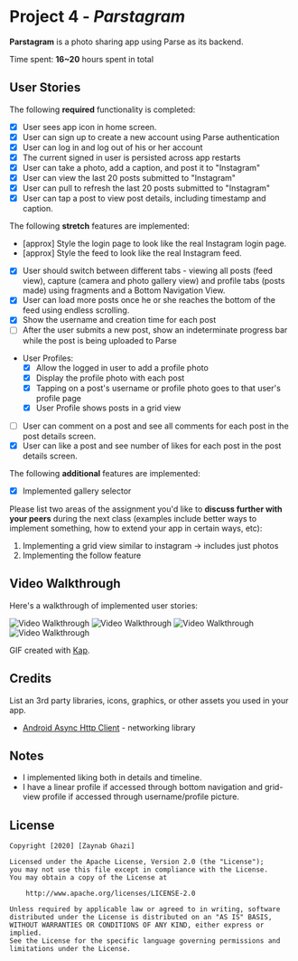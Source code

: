 # Project 4 - *Parstagram*

**Parstagram** is a photo sharing app using Parse as its backend.

Time spent: **16~20** hours spent in total

## User Stories

The following **required** functionality is completed:

- [x] User sees app icon in home screen.
- [x] User can sign up to create a new account using Parse authentication
- [x] User can log in and log out of his or her account
- [x] The current signed in user is persisted across app restarts
- [x] User can take a photo, add a caption, and post it to "Instagram"
- [x] User can view the last 20 posts submitted to "Instagram"
- [x] User can pull to refresh the last 20 posts submitted to "Instagram"
- [x] User can tap a post to view post details, including timestamp and caption.

The following **stretch** features are implemented:

- [approx] Style the login page to look like the real Instagram login page.
- [approx] Style the feed to look like the real Instagram feed.
- [x] User should switch between different tabs - viewing all posts (feed view), capture (camera and photo gallery view) and profile tabs (posts made) using fragments and a Bottom Navigation View.
- [x] User can load more posts once he or she reaches the bottom of the feed using endless scrolling.
- [x] Show the username and creation time for each post
- [ ] After the user submits a new post, show an indeterminate progress bar while the post is being uploaded to Parse
- User Profiles:
  - [x] Allow the logged in user to add a profile photo
  - [x] Display the profile photo with each post
  - [x] Tapping on a post's username or profile photo goes to that user's profile page
  - [x] User Profile shows posts in a grid view
- [ ] User can comment on a post and see all comments for each post in the post details screen.
- [x] User can like a post and see number of likes for each post in the post details screen.

The following **additional** features are implemented:

- [x] Implemented gallery selector

Please list two areas of the assignment you'd like to **discuss further with your peers** during the next class (examples include better ways to implement something, how to extend your app in certain ways, etc):

1. Implementing a grid view similar to instagram -> includes just photos 
2. Implementing the follow feature

## Video Walkthrough

Here's a walkthrough of implemented user stories:

<img src='demo11' title='Video Walkthrough1' width='' alt='Video Walkthrough' />
<img src='demo22' title='Video Walkthrough2' width='' alt='Video Walkthrough' />
<img src='scrolling.gif' title='Video Walkthrough3' width='' alt='Video Walkthrough' />
<img src='refresh.gif' title='Video Walkthrough4' width='' alt='Video Walkthrough' />


GIF created with [Kap](https://getkap.co).

## Credits

List an 3rd party libraries, icons, graphics, or other assets you used in your app.

- [Android Async Http Client](http://loopj.com/android-async-http/) - networking library


## Notes

- I implemented liking both in details and timeline.
- I have a linear profile if accessed through bottom navigation and grid-view profile if accessed through username/profile picture.

## License

    Copyright [2020] [Zaynab Ghazi]

    Licensed under the Apache License, Version 2.0 (the "License");
    you may not use this file except in compliance with the License.
    You may obtain a copy of the License at

        http://www.apache.org/licenses/LICENSE-2.0

    Unless required by applicable law or agreed to in writing, software
    distributed under the License is distributed on an "AS IS" BASIS,
    WITHOUT WARRANTIES OR CONDITIONS OF ANY KIND, either express or implied.
    See the License for the specific language governing permissions and
    limitations under the License.
